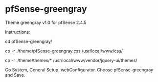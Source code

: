 # pfSense-greengray
Theme greengray v1.0 for pfSense 2.4.5

Instructions:

cd pfSense-greengray/

cp -r ./theme/pfSense-greengray.css /usr/local/www/css/

cp -r ./theme/themes/* /usr/local/www/vendor/jquery-ui/themes/

Go System, General Setup, webConfigurator. Choose pfSense-greengray and Save.
